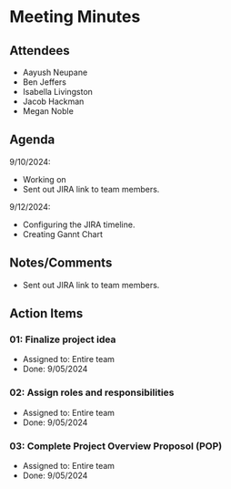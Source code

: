 # Meeting Minutes

##  Attendees
* Aayush Neupane
* Ben Jeffers
* Isabella Livingston
* Jacob Hackman
* Megan Noble

##  Agenda
9/10/2024:
- Working on 
- Sent out JIRA link to team members.

9/12/2024:
- Configuring the JIRA timeline.
- Creating Gannt Chart


##  Notes/Comments
- Sent out JIRA link to team members.


##  Action Items

###  01:  Finalize project idea
- Assigned to: Entire team
- Done: 9/05/2024

###  02:  Assign roles and responsibilities
- Assigned to: Entire team
- Done: 9/05/2024

###  03:  Complete Project Overview Proposol (POP)
- Assigned to: Entire team
- Done: 9/05/2024

